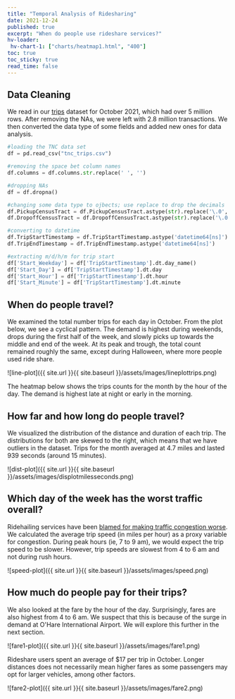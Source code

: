 ```yaml
---
title: "Temporal Analysis of Ridesharing"
date: 2021-12-24
published: true
excerpt: "When do people use rideshare services?"
hv-loader:
 hv-chart-1: ["charts/heatmap1.html", "400"]
toc: true
toc_sticky: true
read_time: false
---
```



## Data Cleaning
We read in our [trips] dataset for October 2021, which had over 5 million rows. After removing the NAs, we were left with 2.8 million transactions. We then converted the data type of some fields and added new ones for data analysis. 

```python
#loading the TNC data set
df = pd.read_csv("tnc_trips.csv")

#removing the space bet column names
df.columns = df.columns.str.replace(' ', '')

#dropping NAs
df = df.dropna()

#changing some data type to ojbects; use replace to drop the decimals
df.PickupCensusTract = df.PickupCensusTract.astype(str).replace('\.0', '', regex=True)
df.DropoffCensusTract = df.DropoffCensusTract.astype(str).replace('\.0', '', regex=True)

#converting to datetime
df.TripStartTimestamp = df.TripStartTimestamp.astype('datetime64[ns]')
df.TripEndTimestamp = df.TripEndTimestamp.astype('datetime64[ns]')

#extracting m/d/h/m for trip start
df['Start_Weekday'] = df['TripStartTimestamp'].dt.day_name()
df['Start_Day'] = df['TripStartTimestamp'].dt.day
df['Start_Hour'] = df['TripStartTimestamp'].dt.hour
df['Start_Minute'] = df['TripStartTimestamp'].dt.minute
```

[trips]: https://data.cityofchicago.org/Transportation/Transportation-Network-Providers-Trips/m6dm-c72p

## When do people travel?
We examined the total number trips for each day in October. From the plot below, we see a cyclical pattern. The demand is highest during weekends, drops during the first half of the week, and slowly picks up towards the middle and end of the week. At its peak and trough, the total count remained roughly the same, except during Halloween, where more people used ride share. 

![line-plot]({{ site.url }}{{ site.baseurl }}/assets/images/lineplottrips.png)

The heatmap below shows the trips counts for the month by the hour of the day. The demand is highest late at night or early in the morning. 
<div id="hv-chart-1"></div>

## How far and how long do people travel?
We visualized the distribution of the distance and duration of each trip. The distributions for both are skewed to the right, which means that we have outliers in the dataset. Trips for the month averaged at 4.7 miles and lasted 939 seconds (around 15 minutes).

![dist-plot]({{ site.url }}{{ site.baseurl }}/assets/images/displotmilesseconds.png)

## Which day of the week has the worst traffic overall?
Ridehailing services have been [blamed for making traffic congestion worse]. We calculated the average trip speed (in miles per hour) as a proxy variable for congestion. During peak hours (ie, 7 to 9 am), we would expect the trip speed to be slower. However, trip speeds are slowest from 4 to 6 am and not during rush hours. 

![speed-plot]({{ site.url }}{{ site.baseurl }}/assets/images/speed.png)

[blamed for making traffic congestion worse]: https://www.cmap.illinois.gov/documents/10180/844024/03.16_18_Whats+making+traffic+worse+in+Chicago+Signs+point+to+Uber+Lyft_CRAINS.pdf/143a4c91-bbae-04b3-2359-d03118159b7e

## How much do people pay for their trips?
We also looked at the fare by the hour of the day. Surprisingly, fares are also highest from 4 to 6 am. We suspect that this is because of the surge in demand at O'Hare International Airport. We will explore this further in the next section.

![fare1-plot]({{ site.url }}{{ site.baseurl }}/assets/images/fare1.png)

Rideshare users spent an average of $17 per trip in October. Longer distances does not necessarily mean higher fares as some passengers may opt for larger vehicles, among other factors. 

![fare2-plot]({{ site.url }}{{ site.baseurl }}/assets/images/fare2.png)

